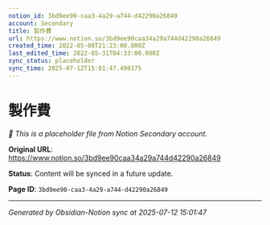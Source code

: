 ```yaml
---
notion_id: 3bd9ee90-caa3-4a29-a744-d42290a26849
account: Secondary
title: 製作費
url: https://www.notion.so/3bd9ee90caa34a29a744d42290a26849
created_time: 2022-05-08T21:23:00.000Z
last_edited_time: 2022-05-31T04:33:00.000Z
sync_status: placeholder
sync_time: 2025-07-12T15:01:47.490175
---
```


# 製作費

*🔄 This is a placeholder file from Notion Secondary account.*

**Original URL**: https://www.notion.so/3bd9ee90caa34a29a744d42290a26849

**Status**: Content will be synced in a future update.

**Page ID**: `3bd9ee90-caa3-4a29-a744-d42290a26849`

---

*Generated by Obsidian-Notion sync at 2025-07-12 15:01:47*
